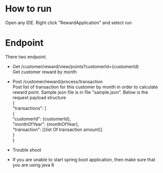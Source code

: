 # How to run
Open any IDE. Right click "RewardApplication" and select run

# Endpoint
There two endpoint.
* Get /customer/reward/view/points?customerId={customerId}  <br /> 
Get customer reward by month
* Post /customer/reward/process/transaction <br /> 
Post list of transaction for this customer by month in order to calculate reward point.
Sample json file is in file "sample.json".
Below is the request payload structure<br /> 
{<br /> 
    "transactions": [<br /> 
        {<br /> 
            "customerId": {customerId},<br /> 
            "monthOfYear": {monthOfYear},<br /> 
            "transaction": [{list Of transaction amount}]<br /> 
        }<br /> 
}<br /> 

* Trouble shoot
* If you are unable to start spring boot application, then make sure that you are using java 8
